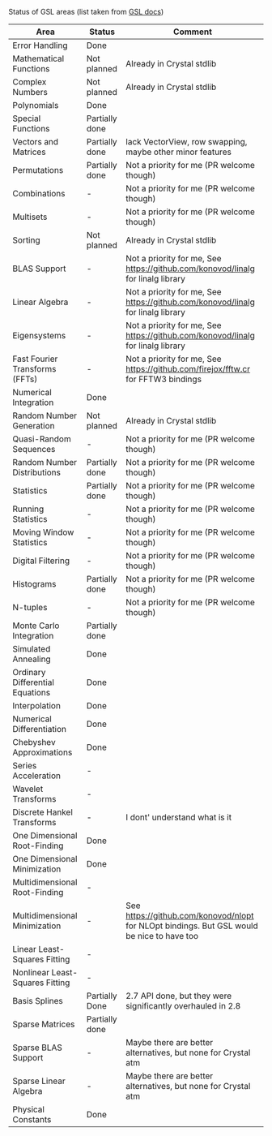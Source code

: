 Status of GSL areas (list taken from [GSL docs](https://www.gnu.org/software/gsl/doc/html/))

|Area | Status | Comment |
|-----|--------|---------|
| Error Handling | Done |  |
| Mathematical Functions | Not planned | Already in Crystal stdlib |
| Complex Numbers | Not planned | Already in Crystal stdlib |
| Polynomials | Done |  |
| Special Functions | Partially done |  |
| Vectors and Matrices | Partially done | lack VectorView, row swapping, maybe other minor features |
| Permutations | Partially done | Not a priority for me (PR welcome though) |
| Combinations | - | Not a priority for me (PR welcome though) |
| Multisets | - | Not a priority for me (PR welcome though) |
| Sorting | Not planned | Already in Crystal stdlib |
| BLAS Support | - | Not a priority for me, See https://github.com/konovod/linalg for linalg library |
| Linear Algebra | - | Not a priority for me, See https://github.com/konovod/linalg for linalg library |
| Eigensystems | - | Not a priority for me, See https://github.com/konovod/linalg for linalg library |
| Fast Fourier Transforms (FFTs) | - | Not a priority for me, See https://github.com/firejox/fftw.cr for FFTW3 bindings |
| Numerical Integration | Done |  |
| Random Number Generation | Not planned | Already in Crystal stdlib |
| Quasi-Random Sequences | - | Not a priority for me (PR welcome though) |
| Random Number Distributions | Partially done | Not a priority for me (PR welcome though) |
| Statistics | Partially done | Not a priority for me (PR welcome though) |
| Running Statistics | - | Not a priority for me (PR welcome though) |
| Moving Window Statistics | - | Not a priority for me (PR welcome though) |
| Digital Filtering | - | Not a priority for me (PR welcome though) |
| Histograms | Partially done | Not a priority for me (PR welcome though) |
| N-tuples | - | Not a priority for me (PR welcome though) |
| Monte Carlo Integration | Partially done |  |
| Simulated Annealing | Done |  |
| Ordinary Differential Equations | Done |  |
| Interpolation | Done |  |
| Numerical Differentiation | Done |  |
| Chebyshev Approximations | Done |  |
| Series Acceleration | - |  |
| Wavelet Transforms | - |  |
| Discrete Hankel Transforms | - | I dont' understand what is it |
| One Dimensional Root-Finding | Done |  |
| One Dimensional Minimization | Done |  |
| Multidimensional Root-Finding | - |  |
| Multidimensional Minimization | - | See https://github.com/konovod/nlopt for NLOpt bindings. But GSL would be nice to have too |
| Linear Least-Squares Fitting | - |  |
| Nonlinear Least-Squares Fitting | - |  |
| Basis Splines | Partially Done | 2.7 API done, but they were significantly overhauled in 2.8 |
| Sparse Matrices | Partially done |  |
| Sparse BLAS Support | - | Maybe there are better alternatives, but none for Crystal atm |
| Sparse Linear Algebra | - | Maybe there are better alternatives, but none for Crystal atm |
| Physical Constants | Done |  |
